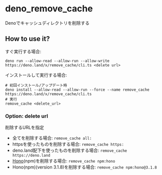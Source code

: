 # deno_remove_cache
Denoでキャッシュディレクトリを削除する
## How to use it?
すぐ実行する場合: 
```shell
deno run --allow-read --allow-run --allow-write https://deno.land/x/remove_cache/cli.ts <delete url>
```
インストールして実行する場合: 
```shell
# 初回インストール/アップデート時
deno install --allow-read --allow-run --force --name remove_cache https://deno.land/x/remove_cache/cli.ts
# 実行
remove_cache <delete_url>
```
### Option: delete url
削除するURLを指定
- 全てを削除する場合: `remove_cache all:`
- httpsを使ったものを削除する場合: `remove_cache https:`
- deno.land配下を使ったものを削除する場合: `remove_cache https://deno.land`
- [Hono](https://hono.dev)(npm)を削除する場合: `remove_cache npm:hono`
- Hono(npm)(version 3.1.8)を削除する場合: `remove_cache npm:hono@3.1.8`

